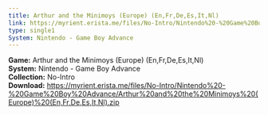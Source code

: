 ```yaml
---
title: Arthur and the Minimoys (Europe) (En,Fr,De,Es,It,Nl)
link: https://myrient.erista.me/files/No-Intro/Nintendo%20-%20Game%20Boy%20Advance/Arthur%20and%20the%20Minimoys%20(Europe)%20(En,Fr,De,Es,It,Nl).zip
type: single1
System: Nintendo - Game Boy Advance
---
```

<b>Game:</b> Arthur and the Minimoys (Europe) (En,Fr,De,Es,It,Nl)<br>
<b>System:</b> Nintendo - Game Boy Advance<br>
<b>Collection:</b> No-Intro<br>
<b>Download:</b> https://myrient.erista.me/files/No-Intro/Nintendo%20-%20Game%20Boy%20Advance/Arthur%20and%20the%20Minimoys%20(Europe)%20(En,Fr,De,Es,It,Nl).zip